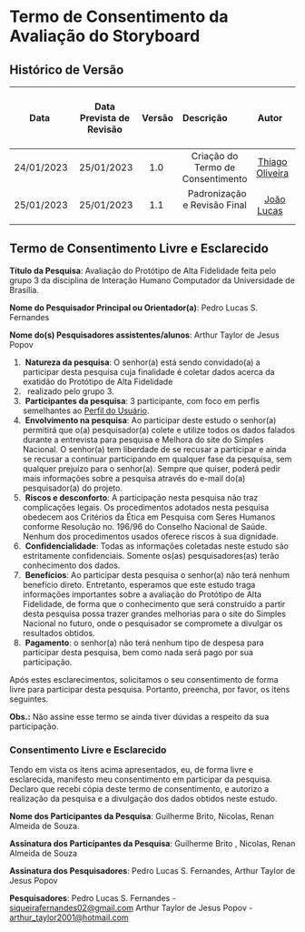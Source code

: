 # Termo de Consentimento da Avaliação do Storyboard
## <a>Histórico de Versão</a>

|    Data    | Data Prevista de Revisão | Versão |             Descrição             |                     Autor                      |                    Revisor                    |
| :--------: | :----------------------: | :----: | :-------------------------------: | :--------------------------------------------: | :-------------------------------------------: |
| 24/01/2023 |        25/01/2023        |  1.0   | Criação do Termo de Consentimento | [Thiago Oliveira](https://github.com/Thiab394) |  [João Lucas](https://github.com/HacKairos)   |
| 25/01/2023 |        25/01/2023        |  1.1   |   Padronização e Revisão Final    |   [João Lucas](https://github.com/HacKairos)   | [Thiago Olveira](https://github.com/Thiab394) |

## <a>Termo de Consentimento Livre e Esclarecido</a>

**Título da Pesquisa**: Avaliação do Protótipo de Alta Fidelidade feita pelo grupo 3 da disciplina de Interação Humano Computador da Universidade de Brasília.

**Nome do Pesquisador Principal ou Orientador(a)**: Pedro Lucas S. Fernandes

**Nome do(s) Pesquisadores assistentes/alunos**: Arthur Taylor de Jesus Popov

1.  **Natureza da pesquisa**: O senhor(a) está sendo convidado(a) a participar desta pesquisa cuja finalidade é coletar dados acerca da exatidão do Protótipo de Alta Fidelidade
2.   realizado pelo grupo 3.
3.  **Participantes da pesquisa**: 3 participante, com foco em perfis semelhantes ao [Perfil do Usuário](../../Tarefas/perfilUsuario.md).
4.  **Envolvimento na pesquisa**: Ao participar deste estudo o senhor(a) permitirá que o(a) pesquisador(a) colete e utilize todos os dados falados durante a entrevista para pesquisa e 
Melhora do site do Simples Nacional. O senhor(a) tem liberdade de se recusar a participar e ainda se recusar a continuar participando em qualquer fase da pesquisa, 
sem qualquer prejuízo para o senhor(a). Sempre que quiser, poderá pedir mais informações sobre a pesquisa através do e-mail do(a) pesquisador(a) do projeto.
4.  **Riscos e desconforto**: A participação nesta pesquisa não traz complicações legais. Os procedimentos adotados nesta pesquisa obedecem aos Critérios da Ética em Pesquisa com Seres Humanos conforme Resolução no. 196/96 do Conselho Nacional de Saúde. Nenhum dos procedimentos usados oferece riscos à sua dignidade.
5.  **Confidencialidade**: Todas as informações coletadas neste estudo são estritamente confidenciais. Somente os(as) pesquisadores(as) terão conhecimento dos dados.
6.  **Benefícios**: Ao participar desta pesquisa o senhor(a) não terá nenhum benefício direto. Entretanto, esperamos que este estudo traga informações importantes sobre a avaliação do Protótipo de Alta Fidelidade,
de forma que o conhecimento que será construído a partir desta pesquisa possa trazer grandes melhorias para o site do Simples Nacional no futuro, 
onde o pesquisador se compromete a divulgar os resultados obtidos. 
7.  **Pagamento**: o senhor(a) não terá nenhum tipo de despesa para participar desta pesquisa, bem como nada será pago por sua participação.

Após estes esclarecimentos, solicitamos o seu consentimento de forma livre para participar desta pesquisa. Portanto, preencha, por favor, os itens seguintes.

**Obs.:** Não assine esse termo se ainda tiver dúvidas a respeito da sua participação.

### <a>Consentimento Livre e Esclarecido</a>
Tendo em vista os itens acima apresentados, eu, de forma livre e esclarecida, manifesto meu consentimento em participar da pesquisa. 
Declaro que recebi cópia deste termo de consentimento, e autorizo a realização da pesquisa e a divulgação dos dados obtidos neste estudo.


**Nome dos Participantes da Pesquisa**: Guilherme Brito, Nicolas, Renan Almeida de Souza.

**Assinatura dos Participantes da Pesquisa**: Guilherme Brito , Nicolas, Renan Almeida de Souza

**Assinatura dos Pesquisadores**: Pedro Lucas S. Fernandes, Arthur Taylor de Jesus Popov

<!-- Para colocar a assinatura, peça para a pessoa assinar ou assine no papel, tire foto e coloque aqui a foto -->


**Pesquisadores**: Pedro Lucas S. Fernandes - siqueirafernandes02@gmail.com
Arthur Taylor de Jesus Popov - arthur_taylor2001@hotmail.com
